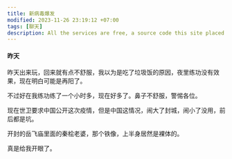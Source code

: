```yaml
---
title: 新病毒爆发
modified: 2023-11-26 23:19:12 +07:00
tags: [聊天]
description: All the services are free, a source code this site placed on github repository and intergration with netlify service, another service that you can use is github page for hosting your own static site
---
```


####   昨天

昨天出来玩，回来就有点不舒服，我以为是吃了垃圾饭的原因，夜里练功没有效果，现在明白可能是再阳了。

不过好在我练功练了一个小时多，现在好多了。鼻子不舒服，警惕各位。

现在世卫要求中国公开这次疫情，但是中国这情况，闹大了封城，闹小了没用，前后都是坑。

开封的岳飞庙里面的秦桧老婆，那个铁像，上半身居然是裸体的。

真是给我开眼了。








